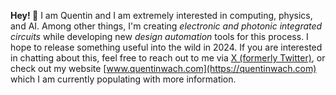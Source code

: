 **Hey! 👋**
I am Quentin and I am extremely interested in computing, physics, and AI. Among other things, I'm creating _electronic and photonic integrated circuits_ while developing new _design automation_ tools for this process. I hope to release something useful into the wild in 2024. If you are interested in chatting about this, feel free to reach out to me via [X (formerly Twitter)](https://twitter.com/QuentinWach), or check out my website [www.quentinwach.com](https://quentinwach.com) which I am currently populating with more information.

